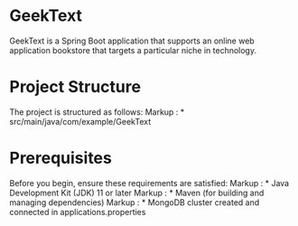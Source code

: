 # GeekText
GeekText is a Spring Boot application that supports an online web application bookstore that targets a particular niche in technology.

# Project Structure
The project is structured as follows: 
Markup : * src/main/java/com/example/GeekText

# Prerequisites
Before you begin, ensure these requirements are satisfied: 
Markup : * Java Development Kit (JDK) 11 or later
Markup : * Maven (for building and managing dependencies)
Markup : * MongoDB cluster created and connected in applications.properties

